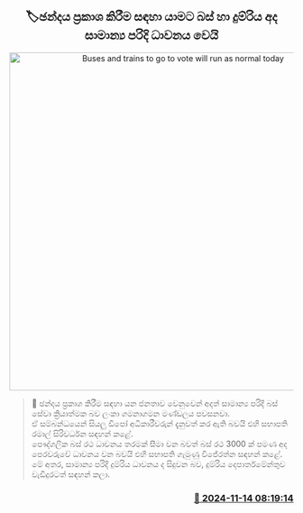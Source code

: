 <p align='center'><b><h2 align='center' title='Buses and trains to go to vote will run as normal today'>🏷ඡන්දය ප්‍රකාශ කිරීම සඳහා යාමට බස් හා දුම්රිය අද සාමාන්‍ය පරිදි ධාවනය වෙයි</h2></b></p>
<p align='center'><img src='https://helakuru.sgp1.cdn.digitaloceanspaces.com/esana/images/lib/bus1[1].jpg' width='600' alt='Buses and trains to go to vote will run as normal today'></p>

>📝 ඡන්දය ප්‍රකාශ කිරීම සඳහා යන ජනතාව වෙනුවෙන් අදත් සාමාන්‍ය පරිදි බස් සේවා ක්‍රියාත්මක බව ලංකා ගමනාගමන මණ්ඩලය පවසනවා.<br>ඒ සම්බන්ධයෙන් සියලු ඩිපෝ අධිකාරීවරුන් දැනුවත් කර ඇති බවයි එහි සභාපති රමාල් සිරිවර්ධන සඳහන් කළේ.<br>පෞද්ගලික බස් රථ ධාවනය තරමක් සීමා වන බවත් බස් රථ 3000 ක් පමණ අද පෙරවරුවේ ධාවනය වන බවයි එහි සභාපති ගැමුණු විජේරත්න සඳහන් කළේ.<br>මේ අතර, සාමාන්‍ය පරිදි දුම්රිය ධාවනය ද සිදුවන බව, දුම්රිය දෙපාර්තමේන්තුව වැඩිදුරටත් සඳහන් කලා.<br>

<h3 align='right'><a href='https://www.helakuru.lk/esana/p/105027/'>📅 2024-11-14 08:19:14</a></h3>
